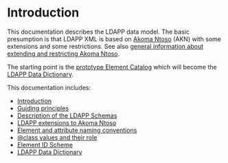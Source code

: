 # Introduction

This documentation describes the LDAPP data model. The basic presumption is
that LDAPP XML is based on [Akoma Ntoso](http://www.akomantoso.org/)
(AKN) with some extensions and some restrictions. See also [general
information about extending and restricting Akoma
Ntoso](https://lists.oasis-open.org/archives/legaldocml/201512/msg00004/Extending_Akoma_Ntoso.pdf).

The starting point is the [prototype Element
Catalog](https://docs.google.com/spreadsheets/d/15YY9VpiqCyZ9PsqdoNts-NKg5v4goxfTWuaP2zxfNXQ/edit#gid=1496705114)
which will become the [LDAPP Data Dictionary](data-dictionary.md).

This documentation includes:

  - [Introduction](modelling.md)
  - [Guiding principles](principles.md)
  - [Description of the LDAPP Schemas](schema-description.md)
  - [LDAPP extensions to Akoma Ntoso](ldapp-extensions.md)
  - [Element and attribute naming conventions](naming-conventions.md)
  - [@class values and their role](type.md)
  - [Element ID Scheme](id-scheme.md)
  - [LDAPP Data Dictionary](data-dictionary.md)

